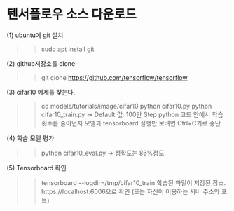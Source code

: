 
# 텐서플로우 소스 다운로드

(1) ubuntu에 git 설치  
  >> sudo apt install git
  
(2) github저장소를 clone  
  >> git clone https://github.com/tensorflow/tensorflow
  
(3) cifar10 예제를 찾는다.
  >>  cd models/tutorials/image/cifar10 
  >>  python cifar10.py
  >>  python cifar10_train.py
 -> Default 값: 100만 Step python 코드 안에서 학습 횟수를 줄이던지 
    모델과 tensorboard 실행만 보려면 Ctrl+C키로 중단
    
(4) 학습 모델 평가
  >> python cifar10_eval.py 
  -> 정확도는 86%정도 

(5) Tensorboard 확인
  >> tensorboard --logdir=/tmp/cifar10_train 학습된 파일이 저장된 장소.
  https://localhost:6006으로 확인 (또는 자신이 이용하는 서버 주소와 포트)

